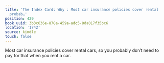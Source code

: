 ```yaml
---
title: 'The Index Card: Why : Most car insurance policies cover rental cars, so you
  probab…'
position: 429
book_uuid: 3b3c636e-878a-459a-adc5-8da017f35bc6
location: '1742'
source: kindle
touch: false
---
```


Most car insurance policies cover rental cars, so you probably don’t need to pay for that when you rent a car.